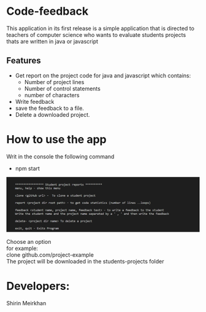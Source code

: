 # Code-feedback
This application in its first release is a simple application that is directed to teachers of computer science who wants to evaluate students projects thats are written  in java or javascript

## Features  
+ Get report on the project code for java and javascript which contains:  
  + Number of project lines
  + Number of control statements
  + number of characters
+ Write feedback
+ save the feedback to a file.
+ Delete a downloaded project.

# How to use the app 
Writ in the console the following command  
  + npm start  

![Menu](img/menu.png "Project output")  

Choose an option  
 for example:    
 clone github.com/project-example   
 The project will be downloaded in the students-projects folder  


# Developers:
 Shirin Meirkhan


